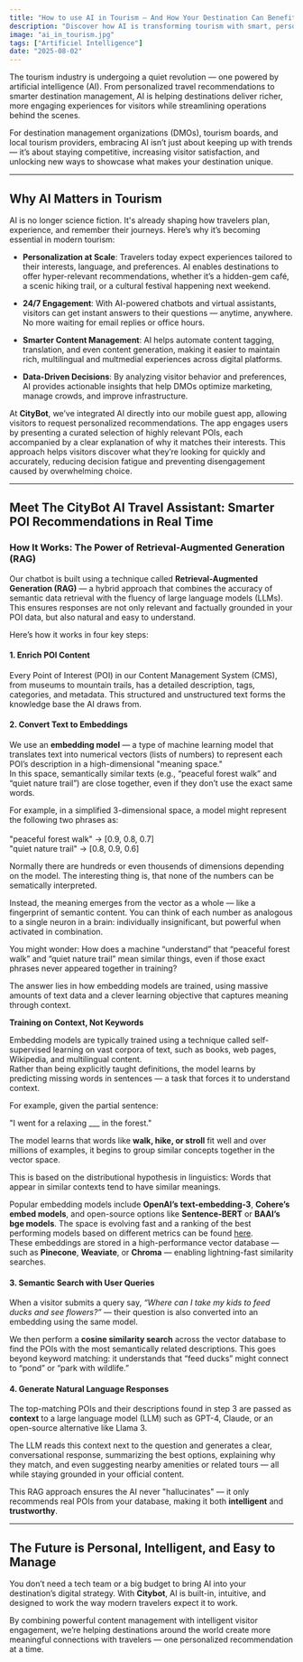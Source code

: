 ```yaml
---
title: "How to use AI in Tourism – And How Your Destination Can Benefit"
description: "Discover how AI is transforming tourism with smart, personalized POI recommendations powered by Retrieval-Augmented Generation (RAG)."
image: "ai_in_tourism.jpg"
tags: ["Artificiel Intelligence"]
date: "2025-08-02"
---
```


The tourism industry is undergoing a quiet revolution — one powered by artificial intelligence (AI). From personalized travel recommendations to smarter destination management, AI is helping destinations deliver richer, more engaging experiences for visitors while streamlining operations behind the scenes.

For destination management organizations (DMOs), tourism boards, and local tourism providers, embracing AI isn’t just about keeping up with trends — it’s about staying competitive, increasing visitor satisfaction, and unlocking new ways to showcase what makes your destination unique.

---

## Why AI Matters in Tourism

AI is no longer science fiction. It's already shaping how travelers plan, experience, and remember their journeys. Here’s why it’s becoming essential in modern tourism:

- **Personalization at Scale**: Travelers today expect experiences tailored to their interests, language, and preferences. AI enables destinations to offer hyper-relevant recommendations, whether it’s a hidden-gem café, a scenic hiking trail, or a cultural festival happening next weekend.
  
- **24/7 Engagement**: With AI-powered chatbots and virtual assistants, visitors can get instant answers to their questions — anytime, anywhere. No more waiting for email replies or office hours.

- **Smarter Content Management**: AI helps automate content tagging, translation, and even content generation, making it easier to maintain rich, multilingual and multmedial experiences across digital platforms.

- **Data-Driven Decisions**: By analyzing visitor behavior and preferences, AI provides actionable insights that help DMOs optimize marketing, manage crowds, and improve infrastructure.

At **CityBot**, we’ve integrated AI directly into our mobile guest app, allowing visitors to request personalized recommendations. The app engages users by presenting a curated selection of highly relevant POIs, each accompanied by a clear explanation of why it matches their interests.
This approach helps visitors discover what they’re looking for quickly and accurately, reducing decision fatigue and preventing disengagement caused by overwhelming choice.

---

## Meet The CityBot AI Travel Assistant: Smarter POI Recommendations in Real Time

### How It Works: The Power of Retrieval-Augmented Generation (RAG)

Our chatbot is built using a technique called **Retrieval-Augmented Generation (RAG)** — a hybrid approach that combines the accuracy of semantic data retrieval with the fluency of large language models (LLMs). This ensures responses are not only relevant and factually grounded in your POI data, but also natural and easy to understand.

Here’s how it works in four key steps:

#### 1. **Enrich POI Content**
Every Point of Interest (POI) in our Content Management System (CMS), from museums to mountain trails, has a detailed description, tags, categories, and metadata. This structured and unstructured text forms the knowledge base the AI draws from.

#### 2. **Convert Text to Embeddings**

We use an **embedding model** — a type of machine learning model that translates text into numerical vectors (lists of numbers) to represent each POI’s description in a high-dimensional "meaning space."  
In this space, semantically similar texts (e.g., “peaceful forest walk” and “quiet nature trail”) are close together, even if they don’t use the exact same words.

For example, in a simplified 3-dimensional space, a model might represent the following two phrases as:  
<br>
"peaceful forest walk" → [0.9, 0.8, 0.7]<br>
"quiet nature trail"     → [0.8, 0.9, 0.6]<br>

Normally there are hundreds or even thousends of dimensions depending on the model. The interesting thing is, that none of the numbers can be sematically interpreted.  

Instead, the meaning emerges from the vector as a whole — like a fingerprint of semantic content. You can think of each number as analogous to a single neuron in a brain: individually insignificant, but powerful when activated in combination.

You might wonder: How does a machine “understand” that “peaceful forest walk” and “quiet nature trail” mean similar things, even if those exact phrases never appeared together in training?

The answer lies in how embedding models are trained, using massive amounts of text data and a clever learning objective that captures meaning through context.  

**Training on Context, Not Keywords**

Embedding models are typically trained using a technique called self-supervised learning on vast corpora of text, such as books, web pages, Wikipedia, and multilingual content.  
Rather than being explicitly taught definitions, the model learns by predicting missing words in sentences — a task that forces it to understand context.

For example, given the partial sentence:   

"I went for a relaxing ___ in the forest."   

The model learns that words like **walk, hike, or stroll** fit well and over millions of examples, it begins to group similar concepts together in the vector space.  

This is based on the distributional hypothesis in linguistics: Words that appear in similar contexts tend to have similar meanings. 

Popular embedding models include **OpenAI’s text-embedding-3**, **Cohere’s embed models**, and open-source options like **Sentence-BERT** or **BAAI’s bge models**. The space is evolving fast and a ranking of the best performing models based on different metrics can be found [here](https://huggingface.co/spaces/mteb/leaderboard).  
These embeddings are stored in a high-performance vector database — such as **Pinecone**, **Weaviate**, or **Chroma** — enabling lightning-fast similarity searches.

#### 3. **Semantic Search with User Queries**
When a visitor submits a query say, *“Where can I take my kids to feed ducks and see flowers?”* — their question is also converted into an embedding using the same model.

We then perform a **cosine similarity search** across the vector database to find the POIs with the most semantically related descriptions. This goes beyond keyword matching: it understands that “feed ducks” might connect to “pond” or “park with wildlife.”

#### 4. **Generate Natural Language Responses**
The top-matching POIs and their descriptions found in step 3 are passed as **context** to a large language model (LLM) such as GPT-4, Claude, or an open-source alternative like Llama 3.  

The LLM reads this context next to the question and generates a clear, conversational response, summarizing the best options, explaining why they match, and even suggesting nearby amenities or related tours — all while staying grounded in your official content.

This RAG approach ensures the AI never "hallucinates" — it only recommends real POIs from your database, making it both **intelligent** and **trustworthy**.

---

## The Future is Personal, Intelligent, and Easy to Manage

You don’t need a tech team or a big budget to bring AI into your destination’s digital strategy. With **Citybot**, AI is built-in, intuitive, and designed to work the way modern travelers expect it to work.

By combining powerful content management with intelligent visitor engagement, we’re helping destinations around the world create more meaningful connections with travelers — one personalized recommendation at a time.
